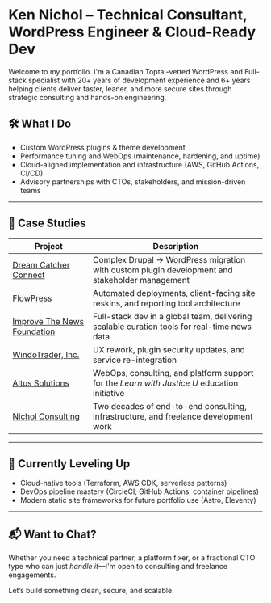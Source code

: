 # Ken Nichol – Technical Consultant, WordPress Engineer & Cloud-Ready Dev

Welcome to my portfolio. I'm a Canadian Toptal-vetted WordPress and Full-stack specialist with 20+ years of development experience and 6+ years helping clients deliver faster, leaner, and more secure sites through strategic consulting and hands-on engineering.

## 🛠️ What I Do

- Custom WordPress plugins & theme development
- Performance tuning and WebOps (maintenance, hardening, and uptime)
- Cloud-aligned implementation and infrastructure (AWS, GitHub Actions, CI/CD)
- Advisory partnerships with CTOs, stakeholders, and mission-driven teams

---

## 📂 Case Studies

| Project | Description |
|--------|-------------|
| [Dream Catcher Connect](case-studies/dream-catcher-connect.md) | Complex Drupal → WordPress migration with custom plugin development and stakeholder management |
| [FlowPress](case-studies/flowpress.md) | Automated deployments, client-facing site reskins, and reporting tool architecture |
| [Improve The News Foundation](case-studies/improve-the-news.md) | Full-stack dev in a global team, delivering scalable curation tools for real-time news data |
| [WindoTrader, Inc.](case-studies/windotrader.md) | UX rework, plugin security updates, and service re-integration |
| [Altus Solutions](case-studies/altus-solutions.md) | WebOps, consulting, and platform support for the *Learn with Justice U* education initiative |
| [Nichol Consulting](case-studies/nichol-consulting.md) | Two decades of end-to-end consulting, infrastructure, and freelance development work |

---

## 🌱 Currently Leveling Up

- Cloud-native tools (Terraform, AWS CDK, serverless patterns)
- DevOps pipeline mastery (CircleCI, GitHub Actions, container pipelines)
- Modern static site frameworks for future portfolio use (Astro, Eleventy)

---

## 📬 Want to Chat?

Whether you need a technical partner, a platform fixer, or a fractional CTO type who can just *handle it*—I'm open to consulting and freelance engagements.

Let’s build something clean, secure, and scalable.
